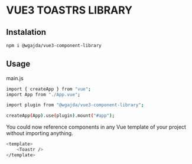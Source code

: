 # VUE3 TOASTRS LIBRARY

## Instalation

```sh
npm i @wgajda/vue3-component-library
```

## Usage

main.js

```sh
import { createApp } from "vue";
import App from "./App.vue";

import plugin from "@wgajda/vue3-component-library";

createApp(App).use(plugin).mount("#app");
```

You could now reference components in any Vue template of your project without importing anything.

```sh
<template>
    <Toastr />
</template>
```

